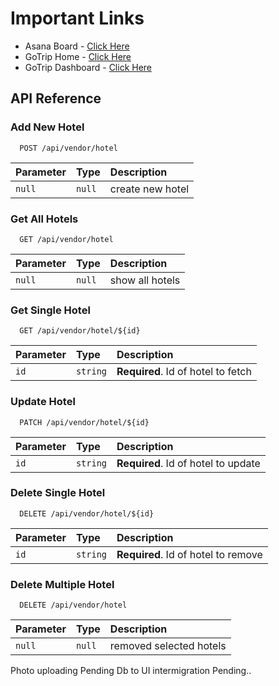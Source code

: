 # Important Links

- Asana Board - [Click Here](https://app.asana.com/0/1204958145346521/list)
- GoTrip Home - [Click Here](https://gotrip-next.vercel.app/home/home_4)
- GoTrip Dashboard - [Click Here](http://localhost:3000/dashboard/db-dashboard)

## API Reference

### Add New Hotel

```http
  POST /api/vendor/hotel
```

| Parameter | Type   | Description      |
| :-------- | :----- | :--------------- |
| `null`    | `null` | create new hotel |

### Get All Hotels

```http
  GET /api/vendor/hotel
```

| Parameter | Type   | Description     |
| :-------- | :----- | :-------------- |
| `null`    | `null` | show all hotels |

### Get Single Hotel

```http
  GET /api/vendor/hotel/${id}
```

| Parameter | Type     | Description                        |
| :-------- | :------- | :--------------------------------- |
| `id`      | `string` | **Required**. Id of hotel to fetch |

### Update Hotel

```http
  PATCH /api/vendor/hotel/${id}
```

| Parameter | Type     | Description                         |
| :-------- | :------- | :---------------------------------- |
| `id`      | `string` | **Required**. Id of hotel to update |

### Delete Single Hotel

```http
  DELETE /api/vendor/hotel/${id}
```

| Parameter | Type     | Description                         |
| :-------- | :------- | :---------------------------------- |
| `id`      | `string` | **Required**. Id of hotel to remove |

### Delete Multiple Hotel

```http
  DELETE /api/vendor/hotel
```

| Parameter | Type   | Description             |
| :-------- | :----- | :---------------------- |
| `null`    | `null` | removed selected hotels |

Photo uploading Pending
Db to UI intermigration Pending..
